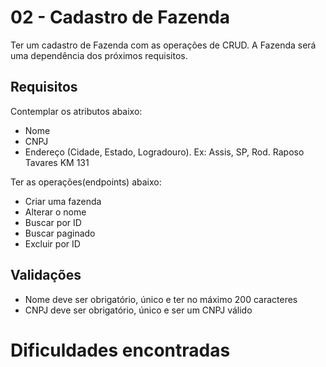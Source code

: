 # 02 - Cadastro de Fazenda
Ter um cadastro de Fazenda com as operações de CRUD. A Fazenda será uma dependência dos próximos requisitos.

## Requisitos
Contemplar os atributos abaixo:

- Nome
- CNPJ
- Endereço (Cidade, Estado, Logradouro). Ex: Assis, SP, Rod. Raposo Tavares KM 131

Ter as operações(endpoints) abaixo:

- Criar uma fazenda
- Alterar o nome
- Buscar por ID
- Buscar paginado
- Excluir por ID

## Validações
- Nome deve ser obrigatório, único e ter no máximo 200 caracteres
- CNPJ deve ser obrigatório, único e ser um CNPJ válido

# Dificuldades encontradas

